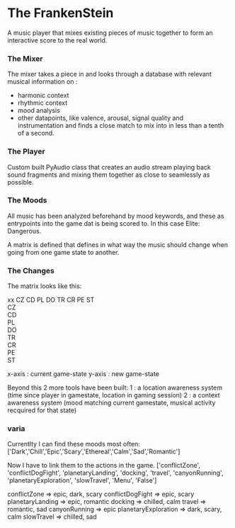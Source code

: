 # The FrankenStein

A music player that mixes existing pieces of music together to form an interactive score to the real world.

### The Mixer

The mixer takes a piece in and looks through a database with relevant musical information on :
- harmonic context
- rhythmic context
- mood analysis 
- other datapoints, like valence, arousal, signal quality and instrumentation
and finds a close match to mix into in less than a tenth of a second.

### The Player

Custom built PyAudio class that creates an audio stream playing back sound fragments and mixing them together
as close to seamlessly as possible.

### The Moods

All music has been analyzed beforehand by mood keywords, and these as entrypoints into the game dat is being scored to.
In this case Elite: Dangerous.

A matrix is defined that defines in what way the music should change when going from one game state to another.

### The Changes

The matrix looks like this:

xx  CZ  CD  PL  DO  TR  CR  PE  ST  
CZ  
CD  
PL  
DO  
TR  
CR  
PE  
ST  

x-axis : current game-state
y-axis : new game-state

Beyond this 2 more tools have been built:
1 : a location awareness system (time since player in gamestate, location in gaming session)
2 : a context awareness system (mood matching current gamestate, musical activity recquired for that state) 

### varia

Currentlty I can find these moods most often: 
['Dark','Chill','Epic','Scary','Ethereal','Calm','Sad','Romantic']

Now I have to link them to the actions in the game.
['conflictZone', 'conflictDogFight', 'planetaryLanding', 'docking', 'travel', 'canyonRunning', 'planetaryExploration', 'slowTravel', 'Menu', 'False']

conflictZone => epic, dark, scary
conflictDogFight => epic, scary
planetaryLanding => epic, romantic
docking => chilled, calm
travel => romantic, sad
canyonRunning => epic
planetaryExploration => dark, scary, calm
slowTravel => chilled, sad

